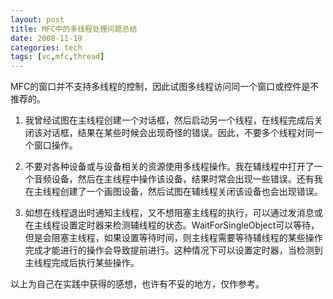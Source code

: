 ```yaml
---
layout: post
title: MFC中的多线程处理问题总结
date: 2008-11-19
categories: tech
tags: [vc,mfc,thread]
---
```


MFC的窗口并不支持多线程的控制，因此试图多线程访问同一个窗口或控件是不推荐的。

1. 我曾经试图在主线程创建一个对话框，然后启动另一个线程，在线程完成后关闭该对话框，结果在某些时候会出现奇怪的错误。因此，不要多个线程对同一个窗口操作。

2. 不要对各种设备或与设备相关的资源使用多线程操作。我在辅线程中打开了一个音频设备，然后在主线程中操作该设备，结果时常会出现一些错误。还有我在主线程创建了一个画图设备，然后试图在辅线程关闭该设备也会出现错误。

3. 如想在线程退出时通知主线程，又不想阻塞主线程的执行，可以通过发消息或在主线程设置定时器来检测辅线程的状态。WaitForSingleObject可以等待，但是会阻塞主线程，如果设置等待时间，则主线程需要等待辅线程的某些操作完成才能进行的操作会导致提前进行。这种情况下可以设置定时器，当检测到主线程完成后执行某些操作。

以上为自己在实践中获得的感想，也许有不妥的地方，仅作参考。